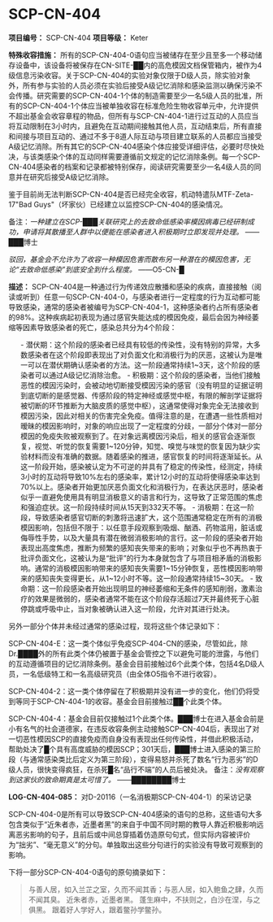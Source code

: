 # SCP-CN-404


**项目编号：** SCP-CN-404
**项目等级：** Keter

**特殊收容措施：** 所有的SCP-CN-404-0语句应当被储存在至少且至多一个移动储存设备中，该设备将被保存在CN-SITE-██内的高危模因文档保管箱内，被作为4级信息污染收容。关于SCP-CN-404的实验对象仅限于D级人员，除实验对象外，所有参与实验的人员必须在实验后接受A级记忆消除和感染监测以确保污染不会传播。研究需要的SCP-CN-404-1个体的制造需要至少一名5级人员的批准，所有的SCP-CN-404-1个体应当被单独收容在标准危险生物收容单元中，允许提供不超出基金会收容章程的物品，但所有与SCP-CN-404-1进行过互动的人员应当将互动限制在3小时内，且避免在互动期间接触其他人员，互动结束后，所有直接和间接与项目互动的、通过不多于8道人际互动与项目建立联系的人员都应当接受A级记忆消除。所有其它的SCP-CN-404感染个体应接受详细评估，必要时尽快处决，与该类感染个体的互动同样需要遵循前文规定的记忆消除条例。每一个SCP-CN-404感染者的档案和记录都被特别保存，阅读研究需要至少一名4级人员的同意并在研究后接受A级记忆消除。

鉴于目前尚无法判断SCP-CN-404是否已经完全收容，机动特遣队MTF-Zeta-17"Bad Guys"（坏家伙）已经建立以监控SCP-CN-404的感染情况。

备注：*一种建立在SCP-███关联研究上的去致命低感染率模因病毒已经研制成功，申请将其散播至人群中以便能在感染者进入积极期时立即发现并处理。* ——███博士

*驳回，基金会不允许为了收容一种模因危害而散布另一种潜在的模因危害，无论“去致命低感染”到底安全到什么程度。* ——Ο5-CN-█

**描述：** SCP-CN-404是一种通过行为传递效应散播和感染的疾病，直接接触（阅读或听到）任意一句SCP-CN-404-0，与感染者进行一定程度的行为互动都可能导致感染，通常的感染者被编号为SCP-CN-404-1，这种感染者约占所有感染者的98%。这种疾病起初表现为通过感官失能达成的模因免疫，最后会因为神经萎缩等因素导致感染者的死亡，感染总共分为4个阶段：

<ol>- &#28508;&#20239;&#26399;&#65306;&#36825;&#20010;&#38454;&#27573;&#30340;&#24863;&#26579;&#32773;&#24050;&#32463;&#20855;&#26377;&#36739;&#20302;&#30340;&#20256;&#26579;&#24615;&#65292;&#27809;&#26377;&#29305;&#21035;&#30340;&#24322;&#24120;&#65292;&#22823;&#22810;&#25968;&#24863;&#26579;&#32773;&#22312;&#36825;&#20010;&#38454;&#27573;&#21363;&#34920;&#29616;&#20986;&#20102;&#23545;&#36127;&#38754;&#25991;&#21270;&#21644;&#28040;&#26497;&#34892;&#20026;&#30340;&#21388;&#24694;&#65292;&#36825;&#34987;&#35748;&#20026;&#26159;&#21807;&#19968;&#21487;&#20197;&#22312;&#28508;&#20239;&#26399;&#30830;&#35748;&#24863;&#26579;&#32773;&#30340;&#26041;&#27861;&#12290;&#36825;&#19968;&#38454;&#27573;&#36890;&#24120;&#25345;&#32493;1~3&#22825;&#65292;&#36825;&#20010;&#38454;&#27573;&#30340;&#24863;&#26579;&#32773;&#21487;&#20197;&#36890;&#36807;A&#32423;&#35760;&#24518;&#28040;&#38500;&#27835;&#24840;&#12290;
- &#31215;&#26497;&#26399;&#65306;&#36825;&#20010;&#38454;&#27573;&#30340;&#24863;&#26579;&#32773;&#65292;&#24403;&#20182;&#20204;&#25509;&#35302;&#24694;&#24615;&#30340;&#27169;&#22240;&#27745;&#26579;&#26102;&#65292;&#20250;&#34987;&#21160;&#22320;&#20999;&#26029;&#25509;&#21463;&#27169;&#22240;&#27745;&#26579;&#30340;&#24863;&#23448;&#65288;&#27809;&#26377;&#26126;&#26174;&#30340;&#35777;&#25454;&#35777;&#26126;&#21040;&#24213;&#20999;&#26029;&#30340;&#26159;&#24863;&#35273;&#22120;&#12289;&#20256;&#24863;&#38454;&#27573;&#30340;&#29305;&#23450;&#31070;&#32463;&#25110;&#24863;&#35273;&#20013;&#26530;&#65292;&#26377;&#38480;&#30340;&#35299;&#21078;&#23398;&#35777;&#25454;&#23558;&#34987;&#20999;&#26029;&#30340;&#29615;&#33410;&#25512;&#26029;&#20026;&#22823;&#33041;&#30382;&#36136;&#30340;&#24863;&#35273;&#20013;&#26530;&#65289;&#65292;&#36825;&#36890;&#24120;&#20351;&#24471;&#23545;&#35937;&#23436;&#20840;&#26080;&#27861;&#25509;&#25910;&#21040;&#27169;&#22240;&#27745;&#26579;&#65292;&#22240;&#27492;&#23545;&#30456;&#20851;&#30340;&#20260;&#23475;&#23436;&#20840;&#20813;&#30123;&#12290;&#20540;&#24471;&#27880;&#24847;&#30340;&#26159;&#65292;&#22312;&#36973;&#36935;&#19968;&#20123;&#24615;&#36136;&#30456;&#23545;&#26279;&#26151;&#30340;&#27169;&#22240;&#24433;&#21709;&#26102;&#65292;&#23545;&#35937;&#30340;&#21709;&#24212;&#20986;&#29616;&#20102;&#19968;&#23450;&#31243;&#24230;&#30340;&#20998;&#27495;&#65292;&#19968;&#37096;&#20998;&#20010;&#20307;&#23545;&#19968;&#37096;&#20998;&#27169;&#22240;&#30340;&#20813;&#30123;&#22833;&#36133;&#34987;&#35266;&#23519;&#21040;&#20102;&#12290;&#22312;&#23545;&#35937;&#36828;&#31163;&#27169;&#22240;&#27745;&#26579;&#21518;&#65292;&#30456;&#20851;&#30340;&#24863;&#23448;&#20250;&#36880;&#28176;&#24674;&#22797;&#65292;&#35270;&#35273;&#12289;&#21548;&#35273;&#30340;&#24674;&#22797;&#38656;&#35201;1~120&#20998;&#38047;&#65292;&#30693;&#35273;&#12289;&#21957;&#35273;&#19982;&#21619;&#35273;&#30340;&#24674;&#22797;&#22240;&#20026;&#32570;&#23569;&#23454;&#39564;&#26448;&#26009;&#32780;&#27809;&#26377;&#20934;&#30830;&#30340;&#25968;&#25454;&#12290;&#38543;&#30528;&#24863;&#26579;&#30340;&#25512;&#36827;&#65292;&#24863;&#23448;&#24674;&#22797;&#30340;&#26102;&#38388;&#23558;&#36880;&#28176;&#24310;&#38271;&#12290;&#20174;&#36825;&#19968;&#38454;&#27573;&#24320;&#22987;&#65292;&#24863;&#26579;&#34987;&#35748;&#23450;&#20026;&#19981;&#21487;&#36870;&#30340;&#24182;&#20855;&#26377;&#20102;&#31283;&#23450;&#30340;&#20256;&#26579;&#24615;&#65292;&#32463;&#27979;&#23450;&#65292;&#25345;&#32493;3&#23567;&#26102;&#30340;&#20114;&#21160;&#23558;&#23548;&#33268;10%&#24038;&#21491;&#30340;&#24863;&#26579;&#29575;&#65292;&#32047;&#35745;12&#23567;&#26102;&#30340;&#20114;&#21160;&#23558;&#20351;&#24471;&#24863;&#26579;&#29575;&#36798;&#21040;70%&#20197;&#19978;&#12290;&#24863;&#26579;&#32773;&#24320;&#22987;&#26356;&#21152;&#21388;&#24694;&#36127;&#38754;&#25991;&#21270;&#21644;&#28040;&#26497;&#34892;&#20026;&#65292;&#22312;&#34920;&#36798;&#21388;&#24694;&#26102;&#65292;&#24863;&#26579;&#32773;&#20284;&#20046;&#19968;&#30452;&#36991;&#20813;&#20351;&#29992;&#20855;&#26377;&#26126;&#26174;&#28040;&#26497;&#24847;&#20041;&#30340;&#35821;&#35328;&#21644;&#34892;&#20026;&#65292;&#36825;&#23548;&#33268;&#20102;&#27491;&#24120;&#33539;&#22260;&#30340;&#28966;&#34385;&#21644;&#24378;&#36843;&#30151;&#29366;&#12290;&#36825;&#19968;&#38454;&#27573;&#25345;&#32493;&#26102;&#38388;&#20174;15&#22825;&#21040;332&#22825;&#19981;&#31561;&#12290;
- &#28040;&#26497;&#26399;&#65306;&#22312;&#36825;&#19968;&#38454;&#27573;&#65292;&#23548;&#33268;&#24863;&#26579;&#32773;&#24863;&#23448;&#20999;&#26029;&#30340;&#21050;&#28608;&#23558;&#36805;&#36895;&#25193;&#22823;&#65292;&#36825;&#20010;&#33539;&#22260;&#36890;&#24120;&#31283;&#23450;&#22312;&#25152;&#26377;&#30340;&#28040;&#26497;&#27169;&#22240;&#24433;&#21709;&#65292;&#21253;&#25324;&#20294;&#19981;&#38480;&#20110;&#65306;&#20197;&#20219;&#24847;&#25163;&#27573;&#35266;&#23519;&#21040;&#21560;&#28895;&#12289;&#37207;&#37202;&#12289;&#33647;&#29289;&#28389;&#29992;&#65292;&#33039;&#35805;&#25110;&#20398;&#36785;&#24615;&#25163;&#21183;&#65292;&#20197;&#21450;&#22823;&#37327;&#20855;&#26377;&#28508;&#22312;&#24494;&#24369;&#28040;&#26497;&#24433;&#21709;&#30340;&#35328;&#34892;&#12290;&#36825;&#19968;&#38454;&#27573;&#30340;&#24863;&#26579;&#32773;&#24320;&#22987;&#34920;&#29616;&#20986;&#39640;&#24230;&#28966;&#34385;&#65292;&#25512;&#26029;&#20026;&#39057;&#32321;&#30340;&#24863;&#30693;&#20007;&#22833;&#24102;&#26469;&#30340;&#24433;&#21709;&#65307;&#23545;&#35937;&#20284;&#20046;&#20063;&#19981;&#20877;&#28909;&#34935;&#20110;&#25209;&#35780;&#36127;&#38754;&#25991;&#21270;&#65292;&#36825;&#34987;&#35748;&#20026;&#26159;&#8220;&#25209;&#35780;&#8221;&#30340;&#34892;&#20026;&#26412;&#36523;&#23601;&#21253;&#21547;&#20102;&#19982;&#39033;&#30446;&#30456;&#30683;&#30462;&#30340;&#28040;&#26497;&#24433;&#21709;&#12290;&#36890;&#24120;&#30340;&#28040;&#26497;&#27169;&#22240;&#24433;&#21709;&#24102;&#26469;&#30340;&#24863;&#30693;&#20007;&#22833;&#38656;&#35201;1~15&#20998;&#38047;&#24674;&#22797;&#65292;&#24694;&#24615;&#27169;&#22240;&#24433;&#21709;&#24102;&#26469;&#30340;&#24863;&#30693;&#20007;&#22833;&#21464;&#24471;&#26356;&#38271;&#65292;&#20174;1~12&#23567;&#26102;&#19981;&#31561;&#12290;&#36825;&#19968;&#38454;&#27573;&#36890;&#24120;&#25345;&#32493;15~30&#22825;&#12290;
- &#33268;&#21629;&#26399;&#65306;&#36825;&#19968;&#38454;&#27573;&#24863;&#26579;&#32773;&#24320;&#22987;&#20986;&#29616;&#26126;&#26174;&#30340;&#31070;&#32463;&#33806;&#32553;&#21644;&#26080;&#26465;&#20214;&#30340;&#24863;&#30693;&#21066;&#24369;&#65292;&#28608;&#32032;&#27835;&#30103;&#30340;&#25928;&#26524;&#26159;&#24494;&#24369;&#30340;&#65292;&#24863;&#26579;&#32773;&#36890;&#24120;&#19981;&#33021;&#22312;&#36825;&#20010;&#38454;&#27573;&#23384;&#27963;&#36229;&#36807;7&#22825;&#24182;&#26368;&#32456;&#27515;&#20110;&#24515;&#33039;&#20572;&#36339;&#25110;&#21628;&#21560;&#20013;&#27490;&#65292;&#24403;&#23545;&#35937;&#34987;&#30830;&#35748;&#36827;&#20837;&#36825;&#19968;&#38454;&#27573;&#65292;&#20801;&#35768;&#23545;&#20854;&#36827;&#34892;&#22788;&#20915;&#12290;
</ol>
另外一部分个体并未经过通常的感染过程，现将这些个体记录如下：

SCP-CN-404-E：这一类个体似乎免疫SCP-404-CN的感染，尽管如此，除Dr.████外的所有此类个体仍被置于基金会管控之下以避免可能的泄露，与他们的互动遵循项目的记忆消除条例。基金会目前接触过6个此类个体，包括4名D级人员，一名低级特工和一名高级研究员（由全体Ο5指令不进行收容）。

SCP-CN-404-2：这一类个体停留在了积极期并没有进一步的变化，他们仍将受到等同于SCP-CN-404-1的收容。基金会目前接触过██个此类个体。

SCP-CN-404-4：基金会目前仅接触过1个此类个体。███博士在进入基金会前是小有名气的社会道德家，在违反收容条例主动接触SCP-CN-404后，表现出了对一切恶性模因SCP的直接免疫而自身没有表现出任何传染性，并借此积极活动，帮助处决了█个具有高度威胁的模因SCP；301天后，███博士进入感染的第三阶段（与通常感染类比后定义为第三阶段），变得易怒并杀死了数名“行为恶劣”的D级人员，很快变得疯狂，在杀死█名“品行不端”的人员后被处决。
备注：*没有观察到这家伙的致命期真是太可惜了。* ——████████博士

**LOG-CN-404-085：** 对D-20116（一名消极期SCP-CN-404-1）的采访记录


SCP-CN-404-0是所有可以导致SCP-CN-404感染的语句的总称，这些语句大多包含类似于“近朱者赤，近墨者黑”的来自于中国不同时期的教导人靠近积极影响远离恶劣影响的句子，且前后或中间总穿插着仿造原句句式，但实际内容被评价为“拙劣”、“毫无意义”的分句。单独取出这些分句进行的实验没有导致可观察到的影响。

下将一部分SCP-CN-404-0语句的原句摘录如下：


> 与善人居，如入兰芷之室，久而不闻其香；与恶人居，如入鲍鱼之肆，久而不闻其臭。
近朱者赤，近墨者黑。
蓬生麻中，不扶则之，白沙在涅，与之俱黑。
跟着好人学好人，跟着鳖孙学鳖孙。
> 


